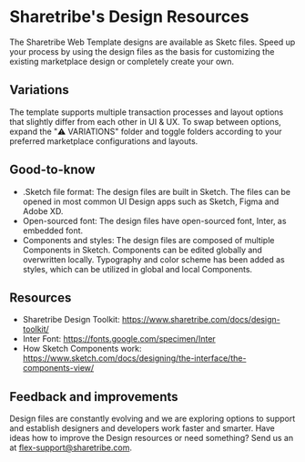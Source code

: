 # Sharetribe's Design Resources

The Sharetribe Web Template designs are available as Sketc files. Speed up your process by using the design files as the basis for customizing the existing marketplace design or completely create your own. 

## Variations

The template supports multiple transaction processes and layout options that slightly differ from each other in UI & UX. To swap between options, expand the "⚠️ VARIATIONS" folder and toggle folders according to your preferred marketplace configurations and layouts. 

## Good-to-know

- .Sketch file format: The design files are built in Sketch. The files can be opened in most common UI Design apps such as Sketch, Figma and Adobe XD.
- Open-sourced font: The design files have open-sourced font, Inter, as embedded font. 
- Components and styles: The design files are composed of multiple Components in Sketch. Components can be edited globally and overwritten locally. Typography and color scheme has been added as styles, which can be utilized in global and local Components. 

## Resources
- Sharetribe Design Toolkit: https://www.sharetribe.com/docs/design-toolkit/
- Inter Font: https://fonts.google.com/specimen/Inter
- How Sketch Components work: https://www.sketch.com/docs/designing/the-interface/the-components-view/

## Feedback and improvements

Design files are constantly evolving and we are exploring options to support and establish designers and developers work faster and smarter. Have ideas how to improve the Design resources or need something? Send us an at flex-support@sharetribe.com.
